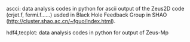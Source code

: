 
ascci: data analysis codes in python for ascii output of the Zeus2D code (crjet.f, fermi.f......) usded in Black Hole Feedback Group in SHAO (http://cluster.shao.ac.cn/~fguo/index.html).  

hdf4,tecplot: data analysis codes in python for output of Zeus-Mp
